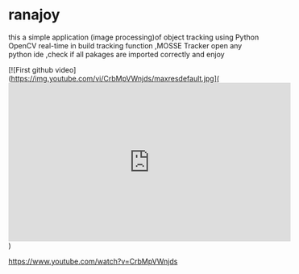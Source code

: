 # ranajoy

this a simple application (image processing)of object tracking using Python OpenCV real-time in build tracking function ,MOSSE Tracker
open any python ide ,check if all pakages are imported correctly and enjoy 

[![First github video](https://img.youtube.com/vi/CrbMpVWnjds/maxresdefault.jpg](<iframe width="560" height="315" src="https://www.youtube.com/embed/CrbMpVWnjds" title="YouTube video player" frameborder="0" allow="accelerometer; autoplay; clipboard-write; encrypted-media; gyroscope; picture-in-picture" allowfullscreen></iframe>)</br>


https://www.youtube.com/watch?v=CrbMpVWnjds
